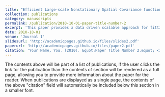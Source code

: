 ```yaml
---
title: "Efficient Large-scale Nonstationary Spatial Covariance function estimation using Convolutional Neural Networks"
collection: publications
category: manuscripts
permalink: /publication/2010-10-01-paper-title-number-2
excerpt: 'This paper provides a data driven scalable approach for fitting Nonstationary Mat'ern covariance for large datasets.'
date: 2010-10-01
venue: 'Journal 1'
slidesurl: 'http://academicpages.github.io/files/slides2.pdf'
paperurl: 'http://academicpages.github.io/files/paper2.pdf'
citation: 'Your Name, You. (2010). &quot;Paper Title Number 2.&quot; <i>Journal 1</i>. 1(2).'
---
```


The contents above will be part of a list of publications, if the user clicks the link for the publication than the contents of section will be rendered as a full page, allowing you to provide more information about the paper for the reader. When publications are displayed as a single page, the contents of the above "citation" field will automatically be included below this section in a smaller font.
